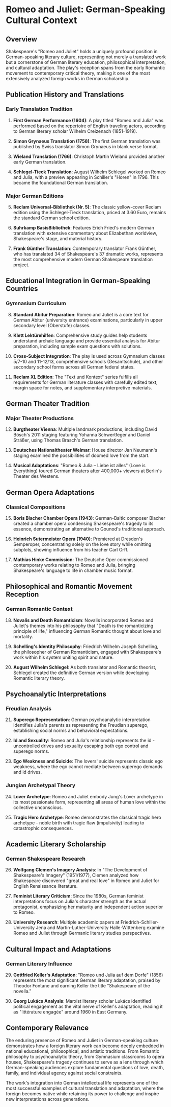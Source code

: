 # Romeo and Juliet: German-Speaking Cultural Context

## Overview
Shakespeare's "Romeo and Juliet" holds a uniquely profound position in German-speaking literary culture, representing not merely a translated work but a cornerstone of German literary education, philosophical interpretation, and cultural adaptation. The play's reception spans from the early Romantic movement to contemporary critical theory, making it one of the most extensively analyzed foreign works in German scholarship.

## Publication History and Translations

### Early Translation Tradition
1. **First German Performance (1604)**: A play titled "Romeo and Julia" was performed based on the repertoire of English traveling actors, according to German literary scholar Wilhelm Creizenach (1851-1919).

2. **Simon Grynaeus Translation (1758)**: The first German translation was published by Swiss translator Simon Grynaeus in blank verse format.

3. **Wieland Translation (1766)**: Christoph Martin Wieland provided another early German translation.

4. **Schlegel-Tieck Translation**: August Wilhelm Schlegel worked on Romeo and Julia, with a preview appearing in Schiller's "Horen" in 1796. This became the foundational German translation.

### Major German Editions
5. **Reclam Universal-Bibliothek (Nr. 5)**: The classic yellow-cover Reclam edition using the Schlegel-Tieck translation, priced at 3.60 Euro, remains the standard German school edition.

6. **Suhrkamp BasisBibliothek**: Features Erich Fried's modern German translation with extensive commentary about Elizabethan worldview, Shakespeare's stage, and material history.

7. **Frank Günther Translation**: Contemporary translator Frank Günther, who has translated 34 of Shakespeare's 37 dramatic works, represents the most comprehensive modern German Shakespeare translation project.

## Educational Integration in German-Speaking Countries

### Gymnasium Curriculum
8. **Standard Abitur Preparation**: Romeo and Juliet is a core text for German Abitur (university entrance) examinations, particularly in upper secondary level (Oberstufe) classes.

9. **Klett Lektürehilfen**: Comprehensive study guides help students understand archaic language and provide essential analysis for Abitur preparation, including sample exam questions with solutions.

10. **Cross-Subject Integration**: The play is used across Gymnasium classes 5/7-10 and 11-12/13, comprehensive schools (Gesamtschule), and other secondary school forms across all German federal states.

11. **Reclam XL Edition**: The "Text und Kontext" series fulfills all requirements for German literature classes with carefully edited text, margin space for notes, and supplementary interpretive materials.

## German Theater Tradition

### Major Theater Productions
12. **Burgtheater Vienna**: Multiple landmark productions, including David Bösch's 2011 staging featuring Yohanna Schwertfeger and Daniel Sträßer, using Thomas Brasch's German translation.

13. **Deutsches Nationaltheater Weimar**: House director Jan Neumann's staging examined the possibilities of doomed love from the start.

14. **Musical Adaptations**: "Romeo & Julia – Liebe ist alles" (Love is Everything) toured German theaters after 400,000+ viewers at Berlin's Theater des Westens.

## German Opera Adaptations

### Classical Compositions
15. **Boris Blacher Chamber Opera (1943)**: German-Baltic composer Blacher created a chamber opera condensing Shakespeare's tragedy to its essence, demonstrating an alternative to Gounod's traditional approach.

16. **Heinrich Sutermeister Opera (1940)**: Premiered at Dresden's Semperoper, concentrating solely on the love story while omitting subplots, showing influence from his teacher Carl Orff.

17. **Mathias Hinke Commission**: The Deutsche Oper commissioned contemporary works relating to Romeo and Julia, bringing Shakespeare's language to life in chamber music format.

## Philosophical and Romantic Movement Reception

### German Romantic Context
18. **Novalis and Death Romanticism**: Novalis incorporated Romeo and Juliet's themes into his philosophy that "Death is the romanticizing principle of life," influencing German Romantic thought about love and mortality.

19. **Schelling's Identity Philosophy**: Friedrich Wilhelm Joseph Schelling, the philosopher of German Romanticism, engaged with Shakespeare's work within his system uniting spirit and nature.

20. **August Wilhelm Schlegel**: As both translator and Romantic theorist, Schlegel created the definitive German version while developing Romantic literary theory.

## Psychoanalytic Interpretations

### Freudian Analysis
21. **Superego Representation**: German psychoanalytic interpretation identifies Julia's parents as representing the Freudian superego, establishing social norms and behavioral expectations.

22. **Id and Sexuality**: Romeo and Julia's relationship represents the id - uncontrolled drives and sexuality escaping both ego control and superego norms.

23. **Ego Weakness and Suicide**: The lovers' suicide represents classic ego weakness, where the ego cannot mediate between superego demands and id drives.

### Jungian Archetypal Theory
24. **Lover Archetype**: Romeo and Juliet embody Jung's Lover archetype in its most passionate form, representing all areas of human love within the collective unconscious.

25. **Tragic Hero Archetype**: Romeo demonstrates the classical tragic hero archetype - noble birth with tragic flaw (impulsivity) leading to catastrophic consequences.

## Academic Literary Scholarship

### German Shakespeare Research
26. **Wolfgang Clemen's Imagery Analysis**: In "The Development of Shakespeare's Imagery" (1951/1977), Clemen analyzed how Shakespeare discovered "great and real love" in Romeo and Juliet for English Renaissance literature.

27. **Feminist Literary Criticism**: Since the 1980s, German feminist interpretations focus on Julia's character strength as the actual protagonist, emphasizing her maturity and independent action superior to Romeo.

28. **University Research**: Multiple academic papers at Friedrich-Schiller-University Jena and Martin-Luther-University Halle-Wittenberg examine Romeo and Juliet through Germanic literary studies perspectives.

## Cultural Impact and Adaptations

### German Literary Influence
29. **Gottfried Keller's Adaptation**: "Romeo und Julia auf dem Dorfe" (1856) represents the most significant German literary adaptation, praised by Theodor Fontane and earning Keller the title "Shakespeare of the novella."

30. **Georg Lukács Analysis**: Marxist literary scholar Lukács identified political engagement as the vital nerve of Keller's adaptation, reading it as "littérature engagée" around 1960 in East Germany.

## Contemporary Relevance

The enduring presence of Romeo and Juliet in German-speaking culture demonstrates how a foreign literary work can become deeply embedded in national educational, philosophical, and artistic traditions. From Romantic philosophy to psychoanalytic theory, from Gymnasium classrooms to opera houses, Shakespeare's tragedy continues to serve as a lens through which German-speaking audiences explore fundamental questions of love, death, family, and individual agency against social constraints.

The work's integration into German intellectual life represents one of the most successful examples of cultural translation and adaptation, where the foreign becomes native while retaining its power to challenge and inspire new interpretations across generations.